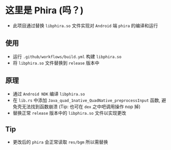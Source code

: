 # 这里是 Phira (吗？)

- 此项目通过替换 `libphira.so` 文件实现对 `Android` 端 `phira` 的编译和运行

## 使用

- 运行 `.github/workflows/build.yml` 构建 `libphira.so`
- 将 `libphira.so` 文件替换到 `release` 版本中

## 原理

- 通过 `Android NDK` 编译 `libphira.so`
- 在 `lib.rs` 中添加 `Java_quad_1native_QuadNative_preprocessInput` 函数, 避免壳无法找到函数崩溃 (Tip: 也可在 `dex` 之中吧调用操作 nop 掉)
- 替换正常 `release` 版本中的 `libphira.so` 文件以实现更改

## Tip

- 更改后的 `phira` 会正常读取 `res/bgm` 所以需替换
